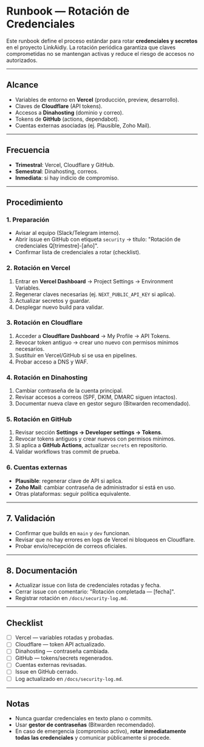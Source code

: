


# Runbook — Rotación de Credenciales

Este runbook define el proceso estándar para rotar **credenciales y secretos** en el proyecto LinkAidly. La rotación periódica garantiza que claves comprometidas no se mantengan activas y reduce el riesgo de accesos no autorizados.

---

## Alcance
- Variables de entorno en **Vercel** (producción, preview, desarrollo).
- Claves de **Cloudflare** (API tokens).
- Accesos a **Dinahosting** (dominio y correo).
- Tokens de **GitHub** (actions, dependabot).
- Cuentas externas asociadas (ej. Plausible, Zoho Mail).

---

## Frecuencia
- **Trimestral**: Vercel, Cloudflare y GitHub.
- **Semestral**: Dinahosting, correos.
- **Inmediata**: si hay indicio de compromiso.

---

## Procedimiento

### 1. Preparación
- Avisar al equipo (Slack/Telegram interno).
- Abrir issue en GitHub con etiqueta `security` → título: "Rotación de credenciales Q[trimestre]-[año]".
- Confirmar lista de credenciales a rotar (checklist).

### 2. Rotación en Vercel
1. Entrar en **Vercel Dashboard** → Project Settings → Environment Variables.
2. Regenerar claves necesarias (ej. `NEXT_PUBLIC_API_KEY` si aplica).
3. Actualizar secretos y guardar.
4. Desplegar nuevo build para validar.

### 3. Rotación en Cloudflare
1. Acceder a **Cloudflare Dashboard** → My Profile → API Tokens.
2. Revocar token antiguo → crear uno nuevo con permisos mínimos necesarios.
3. Sustituir en Vercel/GitHub si se usa en pipelines.
4. Probar acceso a DNS y WAF.

### 4. Rotación en Dinahosting
1. Cambiar contraseña de la cuenta principal.
2. Revisar accesos a correos (SPF, DKIM, DMARC siguen intactos).
3. Documentar nueva clave en gestor seguro (Bitwarden recomendado).

### 5. Rotación en GitHub
1. Revisar sección **Settings → Developer settings → Tokens**.
2. Revocar tokens antiguos y crear nuevos con permisos mínimos.
3. Si aplica a **GitHub Actions**, actualizar `secrets` en repositorio.
4. Validar workflows tras commit de prueba.

### 6. Cuentas externas
- **Plausible**: regenerar clave de API si aplica.
- **Zoho Mail**: cambiar contraseña de administrador si está en uso.
- Otras plataformas: seguir política equivalente.

---

## 7. Validación
- Confirmar que builds en `main` y `dev` funcionan.
- Revisar que no hay errores en logs de Vercel ni bloqueos en Cloudflare.
- Probar envío/recepción de correos oficiales.

---

## 8. Documentación
- Actualizar issue con lista de credenciales rotadas y fecha.
- Cerrar issue con comentario: "Rotación completada — [fecha]".
- Registrar rotación en `/docs/security-log.md`.

---

## Checklist
- [ ] Vercel — variables rotadas y probadas.
- [ ] Cloudflare — token API actualizado.
- [ ] Dinahosting — contraseña cambiada.
- [ ] GitHub — tokens/secrets regenerados.
- [ ] Cuentas externas revisadas.
- [ ] Issue en GitHub cerrado.
- [ ] Log actualizado en `/docs/security-log.md`.

---

## Notas
- Nunca guardar credenciales en texto plano o commits.
- Usar **gestor de contraseñas** (Bitwarden recomendado).
- En caso de emergencia (compromiso activo), **rotar inmediatamente todas las credenciales** y comunicar públicamente si procede.